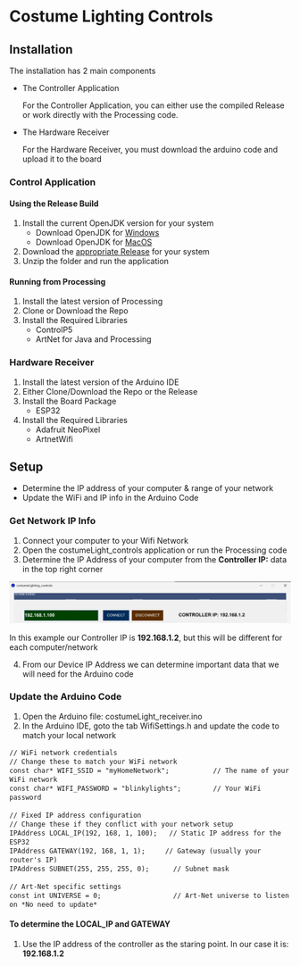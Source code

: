 # Costume Lighting Controls

## Installation

The installation has 2 main components

- The Controller Application

    For the Controller Application, you can either use the compiled Release or work directly with the Processing code.

- The Hardware Receiver

    For the Hardware Receiver, you must download the arduino code and upload it to the board


### Control Application

#### Using the Release Build
1. Install the current OpenJDK version for your system
    - Download OpenJDK for [Windows](https://adoptium.net/temurin/releases/?os=windows&arch=x64&package=jdk)
    - Download OpenJDK for [MacOS](https://adoptium.net/temurin/releases/?os=mac&arch=aarch64&package=jdk)
2. Download the [appropriate Release](https://github.com/socialbodylab/operaInterface-make/releases/tag/1.0.0) for your system
3. Unzip the folder and run the application

#### Running from Processing
1. Install the latest version of Processing
2. Clone or Download the Repo
3. Install the Required Libraries
   - ControlP5
   - ArtNet for Java and Processing 
 
### Hardware Receiver
1. Install the latest version of the Arduino IDE
2. Either Clone/Download the Repo or the Release
3. Install the Board Package
    - ESP32
4. Install the Required Libraries
    - Adafruit NeoPixel
    - ArtnetWifi


## Setup
- Determine the IP address of your computer & range of your network
- Update the WiFi and IP info in the Arduino Code


### Get Network IP Info
1. Connect your computer to your Wifi Network 
2. Open the costumeLight_controls application or run the Processing code
3. Determine the IP Address of your computer from the **Controller IP:** data in the top right corner

<img src="images/ControllerIP.png" alt="Controller IP Display" width="800">

In this example our Controller IP is **192.168.1.2**, but this will be different for each computer/network

4. From our Device IP Address we can determine important data that we will need for the Arduino code

### Update the Arduino Code
1. Open the Arduino file: costumeLight_receiver.ino
2. In the Arduino IDE, goto the tab WifiSettings.h and update the code to match your local network
```arduino
// WiFi network credentials
// Change these to match your WiFi network
const char* WIFI_SSID = "myHomeNetwork";           // The name of your WiFi network
const char* WIFI_PASSWORD = "blinkylights";        // Your WiFi password

// Fixed IP address configuration
// Change these if they conflict with your network setup
IPAddress LOCAL_IP(192, 168, 1, 100);   // Static IP address for the ESP32
IPAddress GATEWAY(192, 168, 1, 1);     // Gateway (usually your router's IP)
IPAddress SUBNET(255, 255, 255, 0);      // Subnet mask  

// Art-Net specific settings
const int UNIVERSE = 0;                  // Art-Net universe to listen on *No need to update*
```
#### To determine the **LOCAL_IP** and **GATEWAY**
1. Use the IP address of the controller as the staring point. In our case it is: **192.168.1.2**


